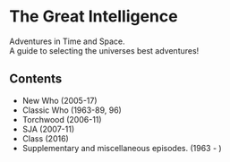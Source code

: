 # The Great Intelligence
Adventures in Time and Space. <br>
A guide to selecting the universes best adventures!
## Contents
- New Who (2005-17)
- Classic Who (1963-89, 96)
- Torchwood (2006-11)
- SJA (2007-11)
- Class (2016)
- Supplementary and miscellaneous episodes. (1963 - )
